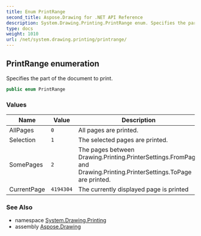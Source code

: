 ```yaml
---
title: Enum PrintRange
second_title: Aspose.Drawing for .NET API Reference
description: System.Drawing.Printing.PrintRange enum. Specifies the part of the document to print
type: docs
weight: 1010
url: /net/system.drawing.printing/printrange/
---
```

## PrintRange enumeration

Specifies the part of the document to print.

```csharp
public enum PrintRange
```

### Values

| Name | Value | Description |
| --- | --- | --- |
| AllPages | `0` | All pages are printed. |
| Selection | `1` | The selected pages are printed. |
| SomePages | `2` | The pages between Drawing.Printing.PrinterSettings.FromPage and Drawing.Printing.PrinterSettings.ToPage are printed. |
| CurrentPage | `4194304` | The currently displayed page is printed |

### See Also

* namespace [System.Drawing.Printing](../../system.drawing.printing/)
* assembly [Aspose.Drawing](../../)


